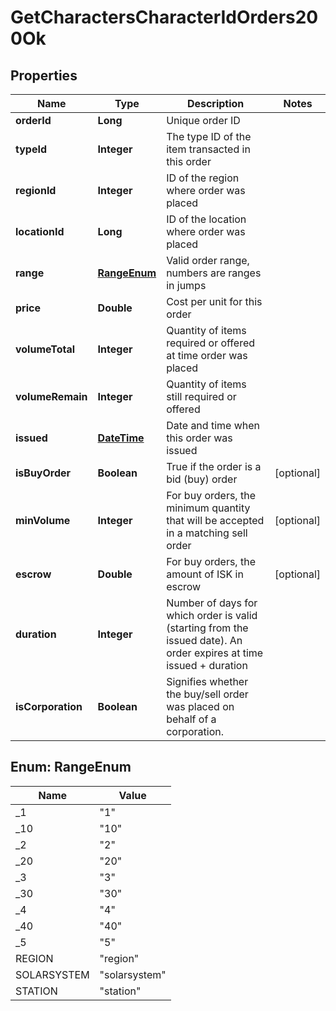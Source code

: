
# GetCharactersCharacterIdOrders200Ok

## Properties
Name | Type | Description | Notes
------------ | ------------- | ------------- | -------------
**orderId** | **Long** | Unique order ID | 
**typeId** | **Integer** | The type ID of the item transacted in this order | 
**regionId** | **Integer** | ID of the region where order was placed | 
**locationId** | **Long** | ID of the location where order was placed | 
**range** | [**RangeEnum**](#RangeEnum) | Valid order range, numbers are ranges in jumps | 
**price** | **Double** | Cost per unit for this order | 
**volumeTotal** | **Integer** | Quantity of items required or offered at time order was placed | 
**volumeRemain** | **Integer** | Quantity of items still required or offered | 
**issued** | [**DateTime**](DateTime.md) | Date and time when this order was issued | 
**isBuyOrder** | **Boolean** | True if the order is a bid (buy) order |  [optional]
**minVolume** | **Integer** | For buy orders, the minimum quantity that will be accepted in a matching sell order |  [optional]
**escrow** | **Double** | For buy orders, the amount of ISK in escrow |  [optional]
**duration** | **Integer** | Number of days for which order is valid (starting from the issued date). An order expires at time issued + duration | 
**isCorporation** | **Boolean** | Signifies whether the buy/sell order was placed on behalf of a corporation. | 


<a name="RangeEnum"></a>
## Enum: RangeEnum
Name | Value
---- | -----
_1 | &quot;1&quot;
_10 | &quot;10&quot;
_2 | &quot;2&quot;
_20 | &quot;20&quot;
_3 | &quot;3&quot;
_30 | &quot;30&quot;
_4 | &quot;4&quot;
_40 | &quot;40&quot;
_5 | &quot;5&quot;
REGION | &quot;region&quot;
SOLARSYSTEM | &quot;solarsystem&quot;
STATION | &quot;station&quot;



